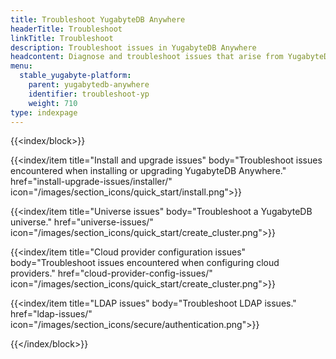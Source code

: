 ```yaml
---
title: Troubleshoot YugabyteDB Anywhere
headerTitle: Troubleshoot
linkTitle: Troubleshoot
description: Troubleshoot issues in YugabyteDB Anywhere
headcontent: Diagnose and troubleshoot issues that arise from YugabyteDB universes and YugabyteDB Anywhere.
menu:
  stable_yugabyte-platform:
    parent: yugabytedb-anywhere
    identifier: troubleshoot-yp
    weight: 710
type: indexpage
---
```


{{<index/block>}}

  {{<index/item
    title="Install and upgrade issues"
    body="Troubleshoot issues encountered when installing or upgrading YugabyteDB Anywhere."
    href="install-upgrade-issues/installer/"
    icon="/images/section_icons/quick_start/install.png">}}

  {{<index/item
    title="Universe issues"
    body="Troubleshoot a YugabyteDB universe."
    href="universe-issues/"
    icon="/images/section_icons/quick_start/create_cluster.png">}}

  {{<index/item
    title="Cloud provider configuration issues"
    body="Troubleshoot issues encountered when configuring cloud providers."
    href="cloud-provider-config-issues/"
    icon="/images/section_icons/quick_start/create_cluster.png">}}

  {{<index/item
    title="LDAP issues"
    body="Troubleshoot LDAP issues."
    href="ldap-issues/"
    icon="/images/section_icons/secure/authentication.png">}}

{{</index/block>}}
